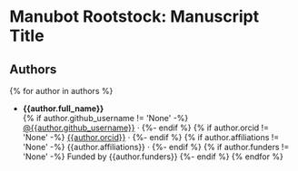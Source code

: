 # Manubot Rootstock: Manuscript Title

## Authors

{% for author in authors %}
+ **{{author.full_name}}**<br>
  {% if author.github_username != 'None' -%}
    [\@{{author.github_username}}](https://github.com/{{author.github_username}}) ·
  {%- endif %}
  {% if author.orcid != 'None' -%}
    [{{author.orcid}}](https://orcid.org/{{author.orcid}}) ·
  {%- endif %}
  {% if author.affiliations != 'None' -%}
    {{author.affiliations}} ·
  {%- endif %}
  {% if author.funders != 'None' -%}
    Funded by {{author.funders}}
  {%- endif %}
{% endfor %}
